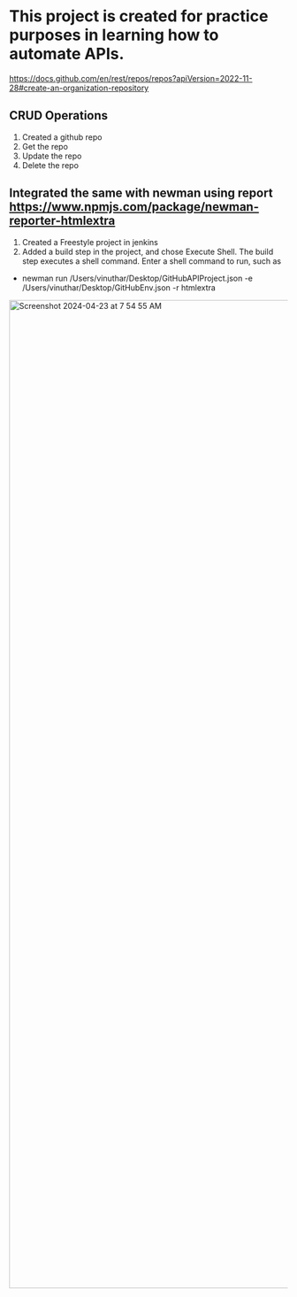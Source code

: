 # This project is created for practice purposes in learning how to automate APIs.

https://docs.github.com/en/rest/repos/repos?apiVersion=2022-11-28#create-an-organization-repository

## **CRUD Operations**
1. Created a github repo
2. Get the repo
3. Update the repo
4. Delete the repo

## Integrated the same with newman using report https://www.npmjs.com/package/newman-reporter-htmlextra 

1. Created a Freestyle project in jenkins
2. Added a build step in the project, and chose Execute Shell. The build step executes a shell command. Enter a shell command to run, such as
  - newman run /Users/vinuthar/Desktop/GitHubAPIProject.json -e /Users/vinuthar/Desktop/GitHubEnv.json -r htmlextra

<img width="1786" alt="Screenshot 2024-04-23 at 7 54 55 AM" src="https://github.com/VinuthaRavindranath/Github-API-Postman-Project/assets/36601711/08b65b7a-7ecb-486b-997c-fb05073085ff">



